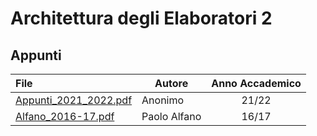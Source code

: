 # Architettura degli Elaboratori 2

## Appunti

| File                                                   | Autore       | Anno Accademico |
|:-------------------------------------------------------|--------------|:---------------:|
| [Appunti_2021_2022.pdf](Appunti/Appunti_2021_2022.pdf) | Anonimo      |      21/22      |
| [Alfano_2016-17.pdf](Appunti/Alfano_2016-17.pdf)       | Paolo Alfano |      16/17      |
